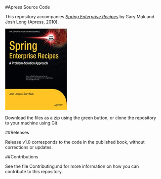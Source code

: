 #Apress Source Code

This repository accompanies [*Spring Enterprise Recipes*](http://www.apress.com/9781430224976) by Gary Mak and Josh Long (Apress, 2010).

![Cover image](9781430224976.jpg)

Download the files as a zip using the green button, or clone the repository to your machine using Git.

##Releases

Release v1.0 corresponds to the code in the published book, without corrections or updates.

##Contributions

See the file Contributing.md for more information on how you can contribute to this repository.
